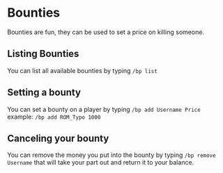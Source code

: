 # Bounties

Bounties are fun, they can be used to set a price on killing someone.

## Listing Bounties

You can list all available bounties by typing `/bp list`

## Setting a bounty

You can set a bounty on a player by typing `/bp add Username Price` example: `/bp add ROM_Typo 1000`

## Canceling your bounty

You can remove the money you put into the bounty by typing `/bp remove Username` that will take your part out and return it to your balance.
